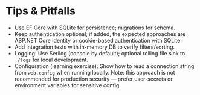 # Tips & Pitfalls

- Use EF Core with SQLite for persistence; migrations for schema.
- Keep authentication optional; if added, the expected approaches are ASP.NET Core Identity or cookie-based authentication with SQLite.
- Add integration tests with in-memory DB to verify filters/sorting.
 - Logging: Use Serilog (console by default); optional rolling file sink to `./logs` for local development.
 - Configuration (learning exercise): Show how to read a connection string from `web.config` when running locally. Note: this approach is not recommended for production security — prefer user-secrets or environment variables for sensitive config.
